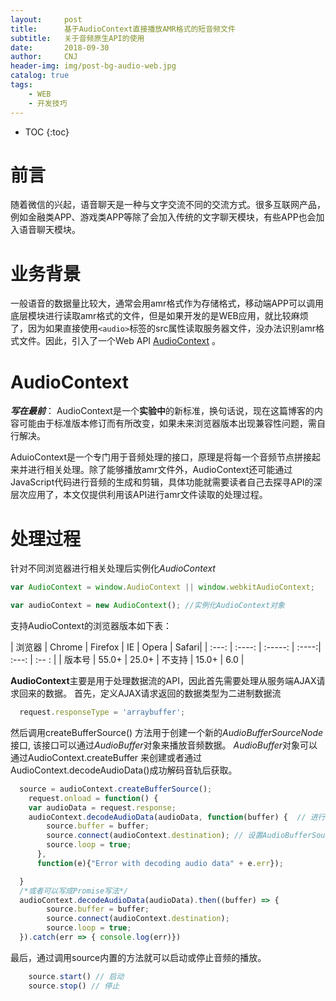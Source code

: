 ```yaml
---
layout:     post
title:      基于AudioContext直接播放AMR格式的短音频文件
subtitle:   关于音频原生API的使用
date:       2018-09-30
author:     CNJ
header-img: img/post-bg-audio-web.jpg
catalog: true
tags:
    - WEB
    - 开发技巧
---
```

* TOC
{:toc}
# 前言

随着微信的兴起，语音聊天是一种与文字交流不同的交流方式。很多互联网产品，例如金融类APP、游戏类APP等除了会加入传统的文字聊天模块，有些APP也会加入语音聊天模块。

# 业务背景
一般语音的数据量比较大，通常会用amr格式作为存储格式，移动端APP可以调用底层模块进行读取amr格式的文件，但是如果开发的是WEB应用，就比较麻烦了，因为如果直接使用`<audio>`标签的src属性读取服务器文件，没办法识别amr格式文件。因此，引入了一个Web API [AudioContext](https://developer.mozilla.org/zh-CN/docs/Web/API/AudioContext/AudioContext) 。

# AudioContext
***写在最前***： AudioContext是一个**实验中**的新标准，换句话说，现在这篇博客的内容可能由于标准版本修订而有所改变，如果未来浏览器版本出现兼容性问题，需自行解决。

AduioContext是一个专门用于音频处理的接口，原理是将每一个音频节点拼接起来并进行相关处理。除了能够播放amr文件外，AudioContext还可能通过JavaScript代码进行音频的生成和剪辑，具体功能就需要读者自己去探寻API的深层次应用了，本文仅提供利用该API进行amr文件读取的处理过程。

# 处理过程
针对不同浏览器进行相关处理后实例化*AudioContext*

```javascript
var AudioContext = window.AudioContext || window.webkitAudioContext;

var audioContext = new AudioContext(); //实例化AudioContext对象
```
支持AudioContext的浏览器版本如下表：
<!-- |    浏览器    |   Chrome    | Firefox(Gecko)|    IE  |  Opera
|:-----------:|:-----------:|:---------:|:---------:|:-----------:|
|   支持版本   |    55.0     | 25.0 (25.0) | 不支持 | 15.0(webkit) -->
| 浏览器 | Chrome | Firefox |   IE  | Opera | Safari|
| :---: | :----: | :-----: | :----:| :---: | :-- : | 
| 版本号 |  55.0+ |  25.0+  | 不支持 | 15.0+ |  6.0  |

**AudioContext**主要是用于处理数据流的API，因此首先需要处理从服务端AJAX请求回来的数据。
首先，定义AJAX请求返回的数据类型为二进制数据流
```javascript
  request.responseType = 'arraybuffer';
```
然后调用createBufferSource() 方法用于创建一个新的*AudioBufferSourceNode*接口, 该接口可以通过*AudioBuffer*对象来播放音频数据。 *AudioBuffer*对象可以通过AudioContext.createBuffer 来创建或者通过 AudioContext.decodeAudioData()成功解码音轨后获取。
```javascript
  source = audioContext.createBufferSource();
    request.onload = function() {
    var audioData = request.response;
    audioContext.decodeAudioData(audioData, function(buffer) {  // 进行二进制数据转换为音轨解码，并且根据解码情况调用成功或失败的回调函数
        source.buffer = buffer;
        source.connect(audioContext.destination); // 设置AudioBufferSourceNode为循环
        source.loop = true;
      },
      function(e){"Error with decoding audio data" + e.err});

  }
  /*或者可以写成Promise写法*/
  audioContext.decodeAudioData(audioData).then((buffer) => {
        source.buffer = buffer;
        source.connect(audioContext.destination); 
        source.loop = true;
  }).catch(err => { console.log(err)})
```
最后，通过调用source内置的方法就可以启动或停止音频的播放。
```javascript
    source.start() // 启动
    source.stop() // 停止
```